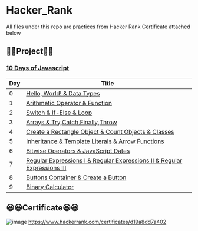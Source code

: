 # Hacker_Rank
All files under this repo are practices from Hacker Rank 
Certificate attached below

## 🧐🧐Project🧐🧐 
### [10 Days of Javascript](https://www.hackerrank.com/domains/tutorials/10-days-of-javascript)
Day | Title 
------------ | -------------
0|[Hello, World! & Data Types](https://github.com/TYL1026/Hacker_Rank/tree/main/10%20Days%20of%20Javascript/Day%200)
1|[Arithmetic Operator & Function](https://github.com/TYL1026/Hacker_Rank/tree/main/10%20Days%20of%20Javascript/Day%201)
2|[Switch & If-Else & Loop](https://github.com/TYL1026/Hacker_Rank/tree/main/10%20Days%20of%20Javascript/Day%202)
3|[Arrays & Try,Catch,Finally,Throw](https://github.com/TYL1026/Hacker_Rank/tree/main/10%20Days%20of%20Javascript/Day%203)
4|[Create a Rectangle Object & Count Objects & Classes](https://github.com/TYL1026/Hacker_Rank/tree/main/10%20Days%20of%20Javascript/Day%204)
5|[Inheritance & Template Literals & Arrow Functions](https://github.com/TYL1026/Hacker_Rank/tree/main/10%20Days%20of%20Javascript/Day%205)
6|[Bitwise Operators & JavaScript Dates](https://github.com/TYL1026/Hacker_Rank/tree/main/10%20Days%20of%20Javascript/Day%206)
7|[Regular Expressions I & Regular Expressions II & Regular Expressions III](https://github.com/TYL1026/Hacker_Rank/tree/main/10%20Days%20of%20Javascript/Day%207)
8|[Buttons Container & Create a Button](https://github.com/TYL1026/Hacker_Rank/tree/main/10%20Days%20of%20Javascript/Day%208)
9|[Binary Calculator](https://github.com/TYL1026/Hacker_Rank/tree/main/10%20Days%20of%20Javascript/Day%209)


## 😆😆Certificate😆😆
![image](https://user-images.githubusercontent.com/65515982/118393193-a6cb8180-b5f2-11eb-957b-f499cdd82fc3.png)
https://www.hackerrank.com/certificates/d19a8dd7a402
